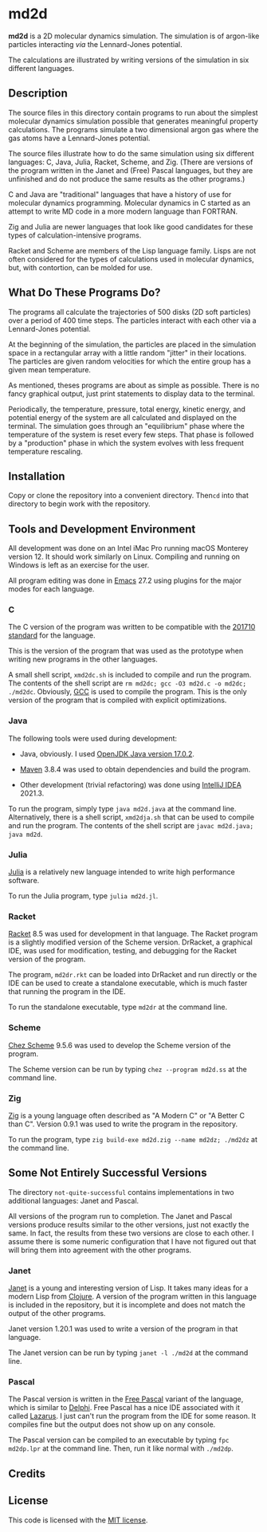 # md2d

**md2d** is a 2D molecular dynamics simulation. The simulation is of argon-like
particles interacting _via_ the Lennard-Jones potential.

The calculations are illustrated
by writing versions of the simulation in six different languages.

## Description

The source files in this directory contain programs to run about the
simplest molecular dynamics simulation possible that generates meaningful
property calculations.
The programs simulate a two dimensional argon gas where the gas atoms have
a Lennard-Jones potential.

The source files illustrate how to do the same simulation using six
different languages: C, Java, Julia, Racket, Scheme, and Zig. (There are versions of the program written in the Janet and (Free) Pascal languages,
but they are unfinished and do not produce the same results as the other
programs.)

C and Java are
"traditional" languages that have a history of use for molecular dynamics
programming. Molecular dynamics in C started as an attempt to write
MD code in a more modern language than FORTRAN.

Zig and Julia are newer languages that look like good
candidates for these types of calculation-intensive programs.

Racket and Scheme are members of the Lisp language family. Lisps are not often considered for the types of
calculations used in molecular dynamics, but, with contortion, can be
molded for use.

## What Do These Programs Do?

The programs all calculate the trajectories of 500 disks (2D soft particles) over a period of 400 time steps. The particles interact with each other via a Lennard-Jones potential.

At the beginning of the simulation, the particles are placed in the simulation space in a rectangular array with a little random "jitter" in their locations. The particles are given random velocities for which the entire group has a given mean temperature.

As mentioned, theses programs are about as simple as possible. There
is no fancy graphical output, just print statements to display data to the terminal.

Periodically, the temperature, pressure, total energy, kinetic energy, and potential energy of the system are all calculated and displayed on the terminal. The simulation goes through an "equilibrium" phase where the temperature of the system is reset every few steps. That phase is followed by a "production" phase in which the system evolves with less frequent temperature rescaling.

## Installation

Copy or clone the repository into a convenient directory. Then`cd` into
that directory to begin work with the repository.

## Tools and Development Environment

All development was done on an Intel iMac Pro running macOS Monterey version 12.
It should work similarly on Linux.
Compiling and running on Windows is left as an exercise for the user.

All program editing was done in [Emacs](https://www.gnu.org/software/emacs/)
27.2 using plugins for the major modes for each language.

### C

The C version of the program was written to be compatible with the
[201710 standard](https://en.wikipedia.org/wiki/C17_(C_standard_revision)) for
the language.

This is the version of the program that was used as the prototype when
writing new programs in the other languages.

A small shell script, `xmd2dc.sh` is included to compile and run the program.
The contents
of the shell script are `rm md2dc; gcc -O3 md2d.c -o md2dc; ./md2dc`.
 Obviously, [GCC](https://gcc.gnu.org) is used to compile the program. This is
 the only version of
 the program that is compiled with explicit optimizations.

### Java

The following tools were used during development:

- Java, obviously. I used
[OpenJDK Java version 17.0.2](https://jdk.java.net/17/).

- [Maven](https://maven.apache.org/index.html) 3.8.4 was used to obtain
dependencies and build the program.

- Other development (trivial refactoring) was done using
[IntelliJ IDEA](https://www.jetbrains.com/idea/) 2021.3.

To run the program, simply type `java md2d.java` at the command line.
Alternatively, there is a shell script, `xmd2dja.sh` that can be used to
compile and run the program. The contents of the shell script are
`javac md2d.java; java md2d`.

### Julia

[Julia](https://julialang.org) is a relatively new language intended to
write high performance software.

To run the Julia program, type `julia md2d.jl`.

### Racket

[Racket](https://racket-lang.org) 8.5 was used for development in that language. The Racket program is a slightly modified version of the Scheme version. DrRacket, a graphical IDE, was used for modification, testing, and debugging for the Racket version of the program.

The program, `md2dr.rkt` can be loaded into DrRacket and run directly or the IDE can be used to create a standalone executable, which is much faster that running the program in the IDE.

To run the standalone executable, type `md2dr` at the command line.

### Scheme

[Chez Scheme](https://scheme.com) 9.5.6 was used to develop the Scheme version of the program.

The Scheme version can be run by typing `chez --program md2d.ss` at
the command line.

### Zig

[Zig](https://ziglang.org) is a young language often described as "A Modern
C" or "A Better C than C". Version 0.9.1 was used
to write the program in the repository.

To run the program, type `zig build-exe md2d.zig --name md2dz; ./md2dz` at
the command line.

## Some Not Entirely Successful Versions

The directory `not-quite-successful` contains implementations in two
additional languages: Janet and Pascal.

All versions of the program run to completion. The Janet and Pascal
versions produce results similar to the other versions, just not
exactly the same. In fact, the results from these two versions are
close to each other. I assume there is some numeric configuration
that I have not figured out that will bring them into agreement
with the other programs.

### Janet

[Janet](https://janet-lang.org) is a young and interesting version of Lisp. It takes many ideas for
a modern Lisp from [Clojure](https://clojure.org).
A version of the program written in this language
is included in the repository, but it is incomplete and does not match
the output of the other programs.

Janet version 1.20.1 was used to write a version of the program in that
language.

The Janet version can be run by typing `janet -l ./md2d` at the command line.

### Pascal

The Pascal version is written in the [Free Pascal](https://www.freepascal.org)
variant of the language, which is similar to
[Delphi](https://www.embarcadero.com/products/Delphi). Free Pascal has a nice
IDE associated with it called [Lazarus](https://www.lazarus-ide.org). I just
can't run the program from the IDE for some reason. It compiles fine but
the output does not show up on any console.

The Pascal version can be compiled to an executable by typing
`fpc md2dp.lpr` at the command line. Then, run it like normal with `./md2dp`.

## Credits


## License

This code is licensed with the
[MIT license](https://opensource.org/licenses/MIT).
